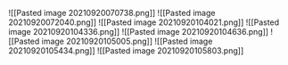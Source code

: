 ![[Pasted image 20210920070738.png]]
![[Pasted image 20210920072040.png]]
![[Pasted image 20210920104021.png]]
![[Pasted image 20210920104336.png]]
![[Pasted image 20210920104636.png]]
![[Pasted image 20210920105005.png]]
![[Pasted image 20210920105434.png]]
![[Pasted image 20210920105803.png]]